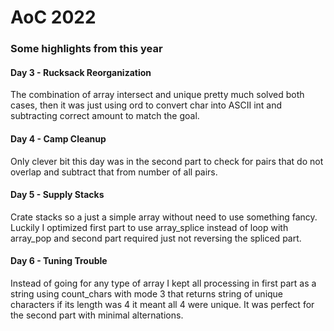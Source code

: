 # AoC 2022

### Some highlights from this year

#### Day 3 - Rucksack Reorganization
The combination of array intersect and unique pretty much solved both cases, then it was just using ord to convert char into ASCII int and subtracting correct amount to match the goal.

#### Day 4 - Camp Cleanup
Only clever bit this day was in the second part to check for pairs that do not overlap and subtract that from number of all pairs.

#### Day 5 - Supply Stacks
Crate stacks so a just a simple array without need to use something fancy. Luckily I optimized first part to use array_splice instead of loop with array_pop and second part required just not reversing the spliced part.

#### Day 6 - Tuning Trouble
Instead of going for any type of array I kept all processing in first part as a string using count_chars with mode 3 that returns string of unique characters if its length was 4 it meant all 4 were unique. It was perfect for the second part with minimal alternations.